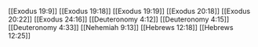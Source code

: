 [[Exodus 19:9]]
[[Exodus 19:18]]
[[Exodus 19:19]]
[[Exodus 20:18]]
[[Exodus 20:22]]
[[Exodus 24:16]]
[[Deuteronomy 4:12]]
[[Deuteronomy 4:15]]
[[Deuteronomy 4:33]]
[[Nehemiah 9:13]]
[[Hebrews 12:18]]
[[Hebrews 12:25]]
